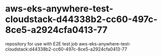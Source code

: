 # aws-eks-anywhere-test-cloudstack-d44338b2-cc60-497c-8ce5-a2924cfa0413-77
repository for use with E2E test job aws-eks-anywhere-test-cloudstack:d44338b2-cc60-497c-8ce5-a2924cfa0413-77
